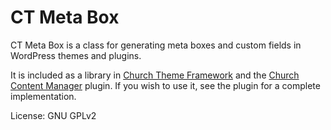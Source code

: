 CT Meta Box
===========

CT Meta Box is a class for generating meta boxes and custom fields in WordPress themes and plugins.

It is included as a library in [Church Theme Framework](https://github.com/churchthemes/church-theme-framework) and the [Church Content Manager](https://github.com/churchthemes/church-content-manager) plugin.
If you wish to use it, see the plugin for a complete implementation.

License: GNU GPLv2